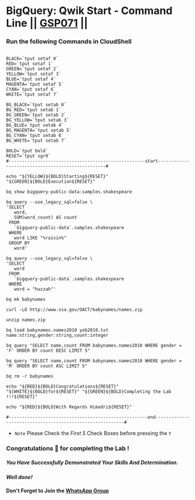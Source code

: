 
# BigQuery: Qwik Start - Command Line || [GSP071](https://www.cloudskillsboost.google/course_templates/623/labs/489282) ||

### Run the following Commands in CloudShell


```

BLACK=`tput setaf 0`
RED=`tput setaf 1`
GREEN=`tput setaf 2`
YELLOW=`tput setaf 3`
BLUE=`tput setaf 4`
MAGENTA=`tput setaf 5`
CYAN=`tput setaf 6`
WHITE=`tput setaf 7`

BG_BLACK=`tput setab 0`
BG_RED=`tput setab 1`
BG_GREEN=`tput setab 2`
BG_YELLOW=`tput setab 3`
BG_BLUE=`tput setab 4`
BG_MAGENTA=`tput setab 5`
BG_CYAN=`tput setab 6`
BG_WHITE=`tput setab 7`

BOLD=`tput bold`
RESET=`tput sgr0`
#----------------------------------------------------start--------------------------------------------------#

echo "${YELLOW}${BOLD}Starting${RESET}" "${GREEN}${BOLD}Execution${RESET}"

bq show bigquery-public-data:samples.shakespeare

bq query --use_legacy_sql=false \
'SELECT
   word,
   SUM(word_count) AS count
 FROM
   `bigquery-public-data`.samples.shakespeare
 WHERE
   word LIKE "%raisin%"
 GROUP BY
   word'

bq query --use_legacy_sql=false \
'SELECT
   word
 FROM
   `bigquery-public-data`.samples.shakespeare
 WHERE
   word = "huzzah"'

bq mk babynames

curl -LO http://www.ssa.gov/OACT/babynames/names.zip

unzip names.zip

bq load babynames.names2010 yob2010.txt name:string,gender:string,count:integer

bq query "SELECT name,count FROM babynames.names2010 WHERE gender = 'F' ORDER BY count DESC LIMIT 5"

bq query "SELECT name,count FROM babynames.names2010 WHERE gender = 'M' ORDER BY count ASC LIMIT 5"

bq rm -r babynames

echo "${RED}${BOLD}Congratulations${RESET}" "${WHITE}${BOLD}for${RESET}" "${GREEN}${BOLD}Completing the Lab !!!${RESET}"

echo "${RED}${BOLD}With Regards Himadri${RESET}"

#-----------------------------------------------------end----------------------------------------------------------#

```
* ```Note``` Please Check the *First 5* Check Boxes before pressing the ```Y``` 

### Congratulations 🎉 for completing the Lab !

##### *You Have Successfully Demonstrated Your Skills And Determination.*

#### *Well done!*

#### Don't Forget to Join the [WhatsApp Group](https://chat.whatsapp.com/Cxmw4DvCwEHCqU8qzTpv6r) 
